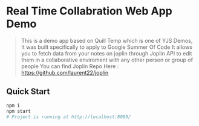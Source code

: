 # Real Time Collabration Web App Demo
> This is a demo app based on Quill Temp which is one of YJS Demos, It was built specifically to apply to Google Summer Of Code 
It allows you to fetch data from your notes on joplin through Joplin API to edit them in a collaborative enviroment with any other person or group of people 
You can find Joplin Repo Here : https://github.com/laurent22/joplin
## Quick Start

```sh
npm i
npm start
# Project is running at http://localhost:8080/
```
